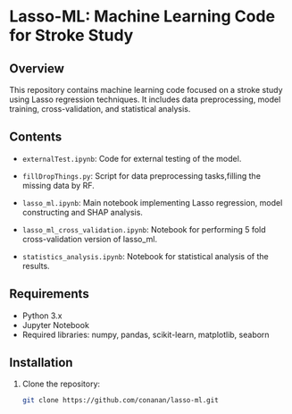 # Lasso-ML: Machine Learning Code for Stroke Study

## Overview
This repository contains machine learning code focused on a stroke study using Lasso regression techniques. It includes data preprocessing, model training, cross-validation, and statistical analysis.

## Contents
- `externalTest.ipynb`: Code for external testing of the model.
- `fillDropThings.py`: Script for data preprocessing tasks,filling the missing data by RF.
- `lasso_ml.ipynb`: Main notebook implementing Lasso regression, model constructing and SHAP analysis.
- `lasso_ml_cross_validation.ipynb`: Notebook for performing 5 fold cross-validation version of lasso_ml.

- `statistics_analysis.ipynb`: Notebook for statistical analysis of the results.

## Requirements
- Python 3.x
- Jupyter Notebook
- Required libraries: numpy, pandas, scikit-learn, matplotlib, seaborn

## Installation
1. Clone the repository:
   ```bash
   git clone https://github.com/conanan/lasso-ml.git
   ```
